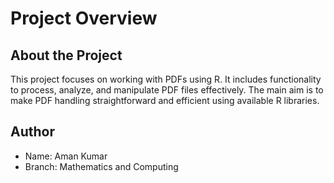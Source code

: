 # Project Overview

## About the Project
This project focuses on working with PDFs using R. It includes functionality to process, analyze, and manipulate PDF files effectively. The main aim is to make PDF handling straightforward and efficient using available R libraries.

## Author
- Name: Aman Kumar
- Branch: Mathematics and Computing

